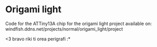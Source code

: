 # Origami light
Code for the ATTiny13A chip for the origami light project available on:
windfish.ddns.net/projects/normal/origami_light/project

<3 bravo riki ti orea perigrafi :* 
